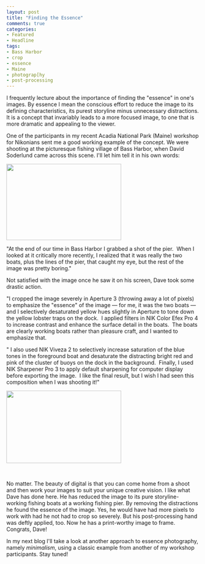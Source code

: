 ```yaml
---
layout: post
title: "Finding the Essence"
comments: true
categories:
- Featured
- Headline
tags:
- Bass Harbor
- crop
- essence
- Maine
- photograp[hy
- post-processing
---
```

I frequently lecture about the importance of finding the "essence" in one's images. By essence I mean the conscious effort to reduce the image to its defining characteristics, its purest storyline minus unnecessary distractions. It is a concept that invariably leads to a more focused image, to one that is more dramatic and appealing to the viewer.

One of the participants in my recent Acadia National Park (Maine) workshop for Nikonians sent me a good working example of the concept. We were shooting at the picturesque fishing village of Bass Harbor, when David Soderlund came across this scene. I'll let him tell it in his own words:

<a href="http://blog.lesterpickerphoto.com/wp-content/uploads/2012/11/DMS-critique-image-original.jpg"><img class="size-medium wp-image-2439" title="DMS critique image original" src="http://blog.lesterpickerphoto.com/wp-content/uploads/2012/11/DMS-critique-image-original-300x199.jpg" alt="" width="300" height="199"></a>

"At the end of our time in Bass Harbor I grabbed a shot of the pier.  When I looked at it critically more recently, I realized that it was really the two boats, plus the lines of the pier, that caught my eye, but the rest of the image was pretty boring."

Not satisfied with the image once he saw it on his screen, Dave took some drastic action.

"I cropped the image severely in Aperture 3 (throwing away a lot of pixels) to emphasize the "essence" of the image — for me, it was the two boats — and I selectively desaturated yellow hues slightly in Aperture to tone down the yellow lobster traps on the dock.  I applied filters in NIK Color Efex Pro 4 to increase contrast and enhance the surface detail in the boats.  The boats are clearly working boats rather than pleasure craft, and I wanted to emphasize that.

" I also used NIK Viveza 2 to selectively increase saturation of the blue tones in the foreground boat and desaturate the distracting bright red and pink of the cluster of buoys on the dock in the background.  Finally, I used NIK Sharpener Pro 3 to apply default sharpening for computer display before exporting the image.  I like the final result, but I wish I had seen this composition when I was shooting it!"

<a href="http://blog.lesterpickerphoto.com/wp-content/uploads/2012/11/DMS-critique-image-final.jpg"><img class="size-medium wp-image-2440" title="CEP4 multiple filtersV2 selectve saturation/desaturation" src="http://blog.lesterpickerphoto.com/wp-content/uploads/2012/11/DMS-critique-image-final-300x189.jpg" alt="" width="300" height="189"></a>

 

No matter. The beauty of digital is that you can come home from a shoot and then work your images to suit your unique creative vision. I like what Dave has done here. He has reduced the image to its pure storyline- working fishing boats at a working fishing pier. By removing the distractions he found the essence of the image. Yes, he would have had more pixels to work with had he not had to crop so severely. But his post-processing hand was deftly applied, too. Now he has a print-worthy image to frame. Congrats, Dave!

In my next blog I'll take a look at another approach to essence photography, namely <em>minimalism</em>, using a classic example from another of my workshop participants. Stay tuned!